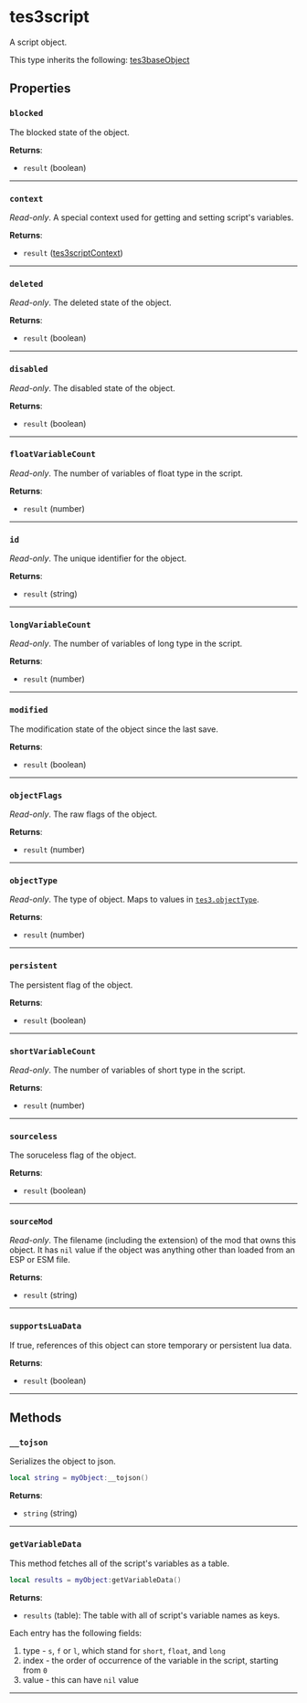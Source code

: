 <!---
	This file is autogenerated. Do not edit this file manually. Your changes will be ignored.
	More information: https://github.com/MWSE/MWSE/tree/master/docs
-->

# tes3script

A script object.

This type inherits the following: [tes3baseObject](../../types/tes3baseObject)
## Properties

### `blocked`

The blocked state of the object.

**Returns**:

* `result` (boolean)

***

### `context`

*Read-only*. A special context used for getting and setting script's variables.

**Returns**:

* `result` ([tes3scriptContext](../../types/tes3scriptContext))

***

### `deleted`

*Read-only*. The deleted state of the object.

**Returns**:

* `result` (boolean)

***

### `disabled`

*Read-only*. The disabled state of the object.

**Returns**:

* `result` (boolean)

***

### `floatVariableCount`

*Read-only*. The number of variables of float type in the script.

**Returns**:

* `result` (number)

***

### `id`

*Read-only*. The unique identifier for the object.

**Returns**:

* `result` (string)

***

### `longVariableCount`

*Read-only*. The number of variables of long type in the script.

**Returns**:

* `result` (number)

***

### `modified`

The modification state of the object since the last save.

**Returns**:

* `result` (boolean)

***

### `objectFlags`

*Read-only*. The raw flags of the object.

**Returns**:

* `result` (number)

***

### `objectType`

*Read-only*. The type of object. Maps to values in [`tes3.objectType`](https://mwse.github.io/MWSE/references/object-types/).

**Returns**:

* `result` (number)

***

### `persistent`

The persistent flag of the object.

**Returns**:

* `result` (boolean)

***

### `shortVariableCount`

*Read-only*. The number of variables of short type in the script.

**Returns**:

* `result` (number)

***

### `sourceless`

The soruceless flag of the object.

**Returns**:

* `result` (boolean)

***

### `sourceMod`

*Read-only*. The filename (including the extension) of the mod that owns this object. It has `nil` value if the object was anything other than loaded from an ESP or ESM file.

**Returns**:

* `result` (string)

***

### `supportsLuaData`

If true, references of this object can store temporary or persistent lua data.

**Returns**:

* `result` (boolean)

***

## Methods

### `__tojson`

Serializes the object to json.

```lua
local string = myObject:__tojson()
```

**Returns**:

* `string` (string)

***

### `getVariableData`

This method fetches all of the script's variables as a table.

```lua
local results = myObject:getVariableData()
```

**Returns**:

* `results` (table): The table with all of script's variable names as keys.

Each entry has the following fields:

 1. type - `s`, `f` or `l`, which stand for `short`, `float`, and `long`
 2. index - the order of occurrence of the variable in the script, starting from `0`
 3. value - this can have `nil` value


***

